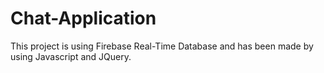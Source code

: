 # Chat-Application

This project is using Firebase Real-Time Database and has been made by using Javascript and JQuery.